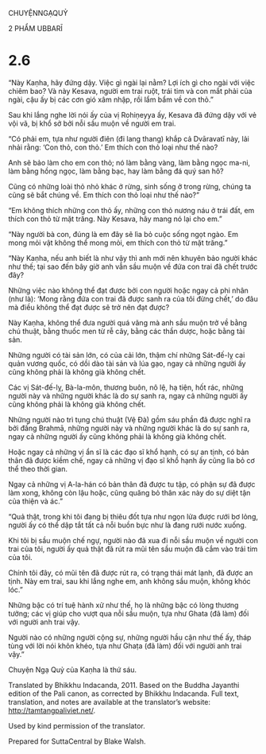 CHUYỆNNGẠQUỶ

2 PHẨM UBBARĪ

# 2.6

“Này Kaṇha, hãy đứng dậy. Việc gì ngài lại nằm? Lợi ích gì cho ngài với việc chiêm bao? Và này Kesava, người em trai ruột, trái tim và con mắt phải của ngài, cậu ấy bị các cơn gió xâm nhập, rồi lẩm bẩm về con thỏ.”

Sau khi lắng nghe lời nói ấy của vị Rohiṇeyya ấy, Kesava đã đứng dậy với vẻ vội vã, bị khổ sở bởi nỗi sầu muộn về người em trai.

“Có phải em, tựa như người điên (đi lang thang) khắp cả Dvāravatī này, lải nhải rằng: ‘Con thỏ, con thỏ.’ Em thích con thỏ loại như thế nào?

Anh sẽ bảo làm cho em con thỏ; nó làm bằng vàng, làm bằng ngọc ma-ni, làm bằng hồng ngọc, làm bằng bạc, hay làm bằng đá quý san hô?

Cũng có những loài thỏ nhỏ khác ở rừng, sinh sống ở trong rừng, chúng ta cũng sẽ bắt chúng về. Em thích con thỏ loại như thế nào?”

“Em không thích những con thỏ ấy, những con thỏ nương náu ở trái đất, em thích con thỏ từ mặt trăng. Này Kesava, hãy mang nó lại cho em.”

“Này người bà con, đúng là em đây sẽ lìa bỏ cuộc sống ngọt ngào. Em mong mỏi vật không thể mong mỏi, em thích con thỏ từ mặt trăng.”

“Này Kaṇha, nếu anh biết là như vậy thì anh mới nên khuyên bảo người khác như thế; tại sao đến bây giờ anh vẫn sầu muộn về đứa con trai đã chết trước đây?

Những việc nào không thể đạt được bởi con người hoặc ngay cả phi nhân (như là): ‘Mong rằng đứa con trai đã được sanh ra của tôi đừng chết,’ do đâu mà điều không thể đạt được sẽ trở nên đạt được?

Này Kaṇha, không thể đưa người quá vãng mà anh sầu muộn trở về bằng chú thuật, bằng thuốc men từ rễ cây, bằng các thần dược, hoặc bằng tài sản.

Những người có tài sản lớn, có của cải lớn, thậm chí những Sát-đế-lỵ cai quản vương quốc, có dồi dào tài sản và lúa gạo, ngay cả những người ấy cũng không phải là không già không chết.

Các vị Sát-đế-lỵ, Bà-la-môn, thương buôn, nô lệ, hạ tiện, hốt rác, những người này và những người khác là do sự sanh ra, ngay cả những người ấy cũng không phải là không già không chết.

Những người nào trì tụng chú thuật (Vệ Đà) gồm sáu phần đã được nghĩ ra bởi đấng Brahmā, những người này và những người khác là do sự sanh ra, ngay cả những người ấy cũng không phải là không già không chết.

Hoặc ngay cả những vị ẩn sĩ là các đạo sĩ khổ hạnh, có sự an tịnh, có bản thân đã được kiềm chế, ngay cả những vị đạo sĩ khổ hạnh ấy cũng lìa bỏ cơ thể theo thời gian.

Ngay cả những vị A-la-hán có bản thân đã được tu tập, có phận sự đã được làm xong, không còn lậu hoặc, cũng quăng bỏ thân xác này do sự diệt tận của thiện và ác.”

“Quả thật, trong khi tôi đang bị thiêu đốt tựa như ngọn lửa được rưới bơ lỏng, người ấy có thể dập tắt tất cả nỗi buồn bực như là đang rưới nước xuống.

Khi tôi bị sầu muộn chế ngự, người nào đã xua đi nỗi sầu muộn về người con trai của tôi, người ấy quả thật đã rút ra mũi tên sầu muộn đã cắm vào trái tim của tôi.

Chính tôi đây, có mũi tên đã được rút ra, có trạng thái mát lạnh, đã được an tịnh. Này em trai, sau khi lắng nghe em, anh không sầu muộn, không khóc lóc.”

Những bậc có trí tuệ hành xử như thế, họ là những bậc có lòng thương tưởng; các vị giúp cho vượt qua nỗi sầu muộn, tựa như Ghata (đã làm) đối với người anh trai vậy.

Người nào có những người cộng sự, những người hầu cận như thế ấy, tháp tùng với lời nói khôn khéo, tựa như Ghaṭa (đã làm) đối với người anh trai vậy.”

Chuyện Ngạ Quỷ của Kaṇha là thứ sáu.

Translated by Bhikkhu Indacanda, 2011. Based on the Buddha Jayanthi edition of the Pali canon, as corrected by Bhikkhu Indacanda. Full text, translation, and notes are available at the translator’s website: http://tamtangpaliviet.net/.

Used by kind permission of the translator.

Prepared for SuttaCentral by Blake Walsh.